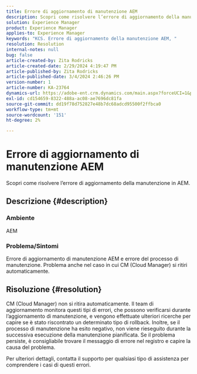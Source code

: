 ```yaml
---
title: Errore di aggiornamento di manutenzione AEM
description: Scopri come risolvere l’errore di aggiornamento della manutenzione in AEM
solution: Experience Manager
product: Experience Manager
applies-to: Experience Manager
keywords: "KCS. Errore di aggiornamento della manutenzione AEM, "
resolution: Resolution
internal-notes: null
bug: false
article-created-by: Zita Rodricks
article-created-date: 2/29/2024 4:19:47 PM
article-published-by: Zita Rodricks
article-published-date: 3/4/2024 2:46:26 PM
version-number: 1
article-number: KA-23764
dynamics-url: https://adobe-ent.crm.dynamics.com/main.aspx?forceUCI=1&pagetype=entityrecord&etn=knowledgearticle&id=3ee9ba56-1ed7-ee11-9079-6045bd0065f9
exl-id: cd154659-8322-488a-ac08-ae7696dc81fa
source-git-commit: dd19f78d752827e48b7dc68adcd95500f2ffbca0
workflow-type: tm+mt
source-wordcount: '151'
ht-degree: 2%

---
```


# Errore di aggiornamento di manutenzione AEM


Scopri come risolvere l’errore di aggiornamento della manutenzione in AEM.

## Descrizione {#description}


### Ambiente

AEM

### Problema/Sintomi

Errore di aggiornamento di manutenzione AEM e errore del processo di manutenzione. Problema anche nel caso in cui CM (Cloud Manager) si ritiri automaticamente.


## Risoluzione {#resolution}


CM (Cloud Manager) non si ritira automaticamente. Il team di aggiornamento monitora questi tipi di errori, che possono verificarsi durante l’aggiornamento di manutenzione, e vengono effettuate ulteriori ricerche per capire se è stato riscontrato un determinato tipo di rollback.
Inoltre, se il processo di manutenzione ha esito negativo, non viene rieseguito durante la successiva esecuzione della manutenzione pianificata. Se il problema persiste, è consigliabile trovare il messaggio di errore nel registro e capire la causa del problema.

Per ulteriori dettagli, contatta il supporto per qualsiasi tipo di assistenza per comprendere i casi di questi errori.
